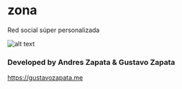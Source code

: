 # zona
Red social súper personalizada

![alt text](https://user-images.githubusercontent.com/13090095/71557239-60947300-2a3b-11ea-8929-6e2a622ca852.png)

### Developed by Andres Zapata & Gustavo Zapata
https://gustavozapata.me
